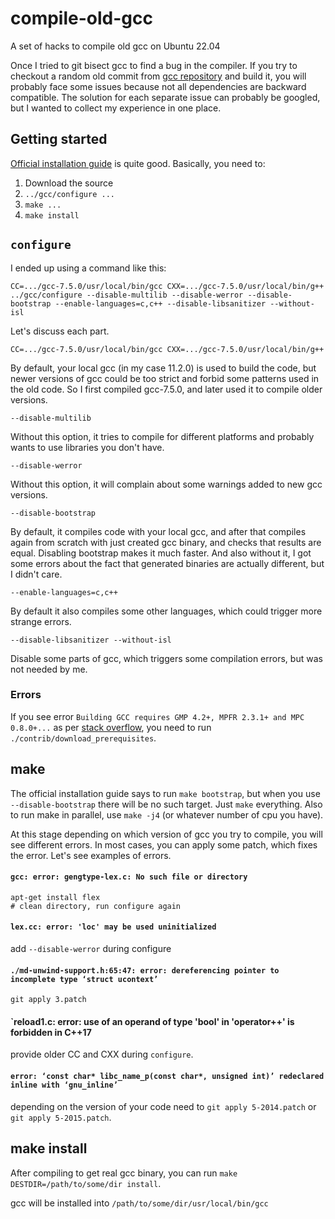 # compile-old-gcc
A set of hacks to compile old gcc on Ubuntu 22.04

Once I tried to git bisect gcc to find a bug in the compiler. If you try to checkout a random old commit from [gcc repository](https://github.com/gcc-mirror/gcc) and build it, you will probably face some issues because not all dependencies are backward compatible. The solution for each separate issue can probably be googled, but I wanted to collect my experience in one place. 

## Getting started
[Official installation guide](https://gcc.gnu.org/install/) is quite good. Basically, you need to:
1. Download the source
2. `../gcc/configure ...`
3. `make ...`
4. `make install`

## `configure`
I ended up using a command like this:
```
CC=.../gcc-7.5.0/usr/local/bin/gcc CXX=.../gcc-7.5.0/usr/local/bin/g++ ../gcc/configure --disable-multilib --disable-werror --disable-bootstrap --enable-languages=c,c++ --disable-libsanitizer --without-isl
```
Let's discuss each part.
```
CC=.../gcc-7.5.0/usr/local/bin/gcc CXX=.../gcc-7.5.0/usr/local/bin/g++
```
By default, your local gcc (in my case 11.2.0) is used to build the code, but newer versions of gcc could be too strict and forbid some patterns used in the old code. So I first compiled gcc-7.5.0, and later used it to compile older versions.

```
--disable-multilib
```
Without this option, it tries to compile for different platforms and probably wants to use libraries you don't have. 

```
--disable-werror
```
Without this option, it will complain about some warnings added to new gcc versions.

```
--disable-bootstrap
```
By default, it compiles code with your local gcc, and after that compiles again from scratch with just created gcc binary, and checks that results are equal. Disabling bootstrap makes it much faster. And also without it, I got some errors about the fact that generated binaries are actually different, but I didn't care.

```
--enable-languages=c,c++
```
By default it also compiles some other languages, which could trigger more strange errors.

```
--disable-libsanitizer --without-isl
```
Disable some parts of gcc, which triggers some compilation errors, but was not needed by me.

### Errors
If you see error `Building GCC requires GMP 4.2+, MPFR 2.3.1+ and MPC 0.8.0+...` as per [stack overflow](https://stackoverflow.com/questions/9253695/building-gcc-requires-gmp-4-2-mpfr-2-3-1-and-mpc-0-8-0), you need to run `./contrib/download_prerequisites`.

## make
The official installation guide says to run `make bootstrap`, but when you use `--disable-bootstrap` there will be no such target. Just `make` everything. Also to run make in parallel, use `make -j4` (or whatever number of cpu you have).

At this stage depending on which version of gcc you try to compile, you will see different errors. In most cases, you can apply some patch, which fixes the error. Let's see examples of errors.

#### `gcc: error: gengtype-lex.c: No such file or directory`
```
apt-get install flex
# clean directory, run configure again
```

#### `lex.cc: error: 'loc' may be used uninitialized`
add `--disable-werror` during configure

#### `./md-unwind-support.h:65:47: error: dereferencing pointer to incomplete type ‘struct ucontext’`
`git apply 3.patch`

#### `reload1.c: error: use of an operand of type 'bool' in 'operator++' is forbidden in C++17
provide older CC and CXX during `configure`.

#### `error: ‘const char* libc_name_p(const char*, unsigned int)’ redeclared inline with ‘gnu_inline’`
depending on the version of your code need to `git apply 5-2014.patch` or `git apply 5-2015.patch`. 

## make install
After compiling to get real gcc binary, you can run `make DESTDIR=/path/to/some/dir install`.

gcc will be installed into `/path/to/some/dir/usr/local/bin/gcc`


